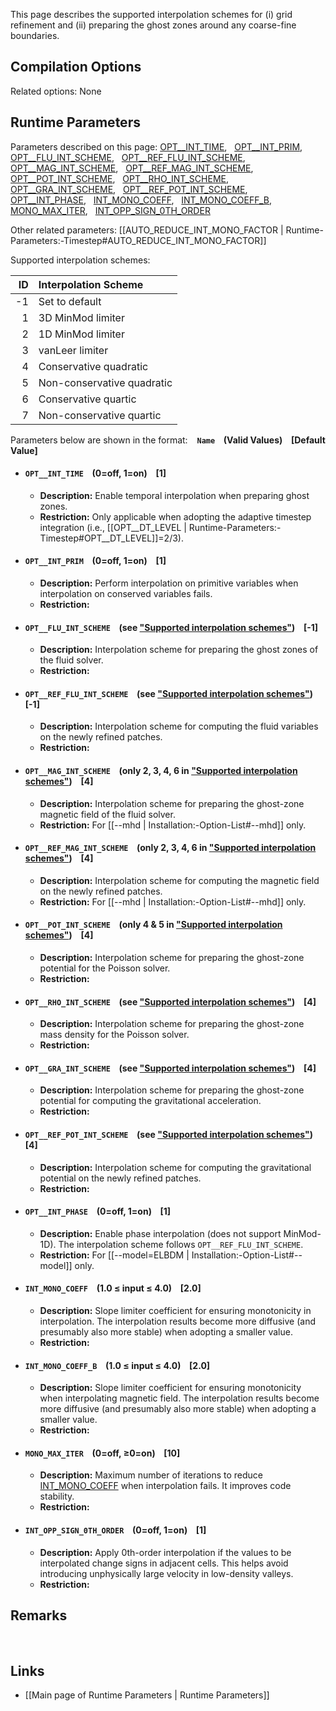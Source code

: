 This page describes the supported interpolation schemes for (i) grid refinement
and (ii) preparing the ghost zones around any coarse-fine boundaries.


## Compilation Options

Related options: None


## Runtime Parameters

Parameters described on this page:
[OPT__INT_TIME](#OPT__INT_TIME), &nbsp;
[OPT__INT_PRIM](#OPT__INT_PRIM), &nbsp;
[OPT__FLU_INT_SCHEME](#OPT__FLU_INT_SCHEME), &nbsp;
[OPT__REF_FLU_INT_SCHEME](#OPT__REF_FLU_INT_SCHEME), &nbsp;
[OPT__MAG_INT_SCHEME](#OPT__MAG_INT_SCHEME), &nbsp;
[OPT__REF_MAG_INT_SCHEME](#OPT__REF_MAG_INT_SCHEME), &nbsp;
[OPT__POT_INT_SCHEME](#OPT__POT_INT_SCHEME), &nbsp;
[OPT__RHO_INT_SCHEME](#OPT__RHO_INT_SCHEME), &nbsp;
[OPT__GRA_INT_SCHEME](#OPT__GRA_INT_SCHEME), &nbsp;
[OPT__REF_POT_INT_SCHEME](#OPT__REF_POT_INT_SCHEME), &nbsp;
[OPT__INT_PHASE](#OPT__INT_PHASE), &nbsp;
[INT_MONO_COEFF](#INT_MONO_COEFF), &nbsp;
[INT_MONO_COEFF_B](#INT_MONO_COEFF_B), &nbsp;
[MONO_MAX_ITER](#MONO_MAX_ITER), &nbsp;
[INT_OPP_SIGN_0TH_ORDER](#INT_OPP_SIGN_0TH_ORDER) &nbsp;

Other related parameters:
[[AUTO_REDUCE_INT_MONO_FACTOR | Runtime-Parameters:-Timestep#AUTO_REDUCE_INT_MONO_FACTOR]] &nbsp;

<a name="INT_TABLE"></a>
Supported interpolation schemes:

| ID | Interpolation Scheme|
|---:|:---|
|-1 | Set to default|
|1 | 3D MinMod limiter|
|2 | 1D MinMod limiter|
|3 | vanLeer limiter|
|4 | Conservative quadratic|
|5 | Non-conservative quadratic|
|6 | Conservative quartic|
|7 | Non-conservative quartic|


Parameters below are shown in the format: &ensp; **`Name` &ensp; (Valid Values) &ensp; [Default Value]**


<a name="OPT__INT_TIME"></a>
* #### `OPT__INT_TIME` &ensp; (0=off, 1=on) &ensp; [1]
    * **Description:**
Enable temporal interpolation when preparing ghost zones.
    * **Restriction:**
Only applicable when adopting the adaptive timestep integration
(i.e., [[OPT__DT_LEVEL | Runtime-Parameters:-Timestep#OPT__DT_LEVEL]]=2/3).

<a name="OPT__INT_PRIM"></a>
* #### `OPT__INT_PRIM` &ensp; (0=off, 1=on) &ensp; [1]
    * **Description:**
Perform interpolation on primitive variables when interpolation
on conserved variables fails.
    * **Restriction:**

<a name="OPT__FLU_INT_SCHEME"></a>
* #### `OPT__FLU_INT_SCHEME` &ensp; (see ["Supported interpolation schemes"](#INT_TABLE)) &ensp; [-1]
    * **Description:**
Interpolation scheme for preparing the ghost zones of the fluid solver.
    * **Restriction:**

<a name="OPT__REF_FLU_INT_SCHEME"></a>
* #### `OPT__REF_FLU_INT_SCHEME` &ensp; (see ["Supported interpolation schemes"](#INT_TABLE)) &ensp; [-1]
    * **Description:**
Interpolation scheme for computing the fluid variables on the newly refined patches.
    * **Restriction:**

<a name="OPT__MAG_INT_SCHEME"></a>
* #### `OPT__MAG_INT_SCHEME` &ensp; (only 2, 3, 4, 6 in ["Supported interpolation schemes"](#INT_TABLE)) &ensp; [4]
    * **Description:**
Interpolation scheme for preparing the ghost-zone magnetic field of the fluid solver.
    * **Restriction:**
For [[--mhd | Installation:-Option-List#--mhd]] only.

<a name="OPT__REF_MAG_INT_SCHEME"></a>
* #### `OPT__REF_MAG_INT_SCHEME` &ensp; (only 2, 3, 4, 6 in ["Supported interpolation schemes"](#INT_TABLE)) &ensp; [4]
    * **Description:**
Interpolation scheme for computing the magnetic field on the newly refined patches.
    * **Restriction:**
For [[--mhd | Installation:-Option-List#--mhd]] only.

<a name="OPT__POT_INT_SCHEME"></a>
* #### `OPT__POT_INT_SCHEME` &ensp; (only 4 & 5 in ["Supported interpolation schemes"](#INT_TABLE)) &ensp; [4]
    * **Description:**
Interpolation scheme for preparing the ghost-zone potential for the Poisson solver.
    * **Restriction:**

<a name="OPT__RHO_INT_SCHEME"></a>
* #### `OPT__RHO_INT_SCHEME` &ensp; (see ["Supported interpolation schemes"](#INT_TABLE)) &ensp; [4]
    * **Description:**
Interpolation scheme for preparing the ghost-zone mass density for the Poisson solver.
    * **Restriction:**

<a name="OPT__GRA_INT_SCHEME"></a>
* #### `OPT__GRA_INT_SCHEME` &ensp; (see ["Supported interpolation schemes"](#INT_TABLE)) &ensp; [4]
    * **Description:**
Interpolation scheme for preparing the ghost-zone potential for computing the
gravitational acceleration.
    * **Restriction:**

<a name="OPT__REF_POT_INT_SCHEME"></a>
* #### `OPT__REF_POT_INT_SCHEME` &ensp; (see ["Supported interpolation schemes"](#INT_TABLE)) &ensp; [4]
    * **Description:**
Interpolation scheme for computing the gravitational potential on the newly refined patches.
    * **Restriction:**

<a name="OPT__INT_PHASE"></a>
* #### `OPT__INT_PHASE` &ensp; (0=off, 1=on) &ensp; [1]
    * **Description:**
Enable phase interpolation (does not support MinMod-1D).
The interpolation scheme follows `OPT__REF_FLU_INT_SCHEME`.
    * **Restriction:**
For [[--model=ELBDM | Installation:-Option-List#--model]] only.

<a name="INT_MONO_COEFF"></a>
* #### `INT_MONO_COEFF` &ensp; (1.0 &#8804; input &#8804; 4.0) &ensp; [2.0]
    * **Description:**
Slope limiter coefficient for ensuring monotonicity in interpolation.
The interpolation results become more diffusive (and presumably also more stable)
when adopting a smaller value.
    * **Restriction:**

<a name="INT_MONO_COEFF_B"></a>
* #### `INT_MONO_COEFF_B` &ensp; (1.0 &#8804; input &#8804; 4.0) &ensp; [2.0]
    * **Description:**
Slope limiter coefficient for ensuring monotonicity when interpolating magnetic field.
The interpolation results become more diffusive (and presumably also more stable)
when adopting a smaller value.
    * **Restriction:**

<a name="MONO_MAX_ITER"></a>
* #### `MONO_MAX_ITER` &ensp; (0=off, &#8805;0=on) &ensp; [10]
    * **Description:**
Maximum number of iterations to reduce [INT_MONO_COEFF](#INT_MONO_COEFF)
when interpolation fails. It improves code stability.
    * **Restriction:**

<a name="INT_OPP_SIGN_0TH_ORDER"></a>
* #### `INT_OPP_SIGN_0TH_ORDER` &ensp; (0=off, 1=on) &ensp; [1]
    * **Description:**
Apply 0th-order interpolation if the values to be interpolated change
signs in adjacent cells. This helps avoid introducing unphysically large
velocity in low-density valleys.
    * **Restriction:**


## Remarks


<br>

## Links
* [[Main page of Runtime Parameters | Runtime Parameters]]
